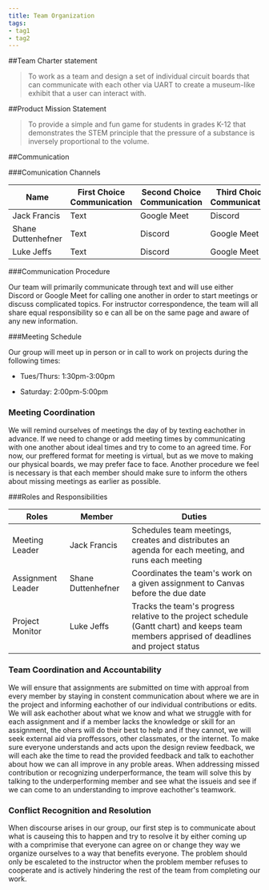 ```yaml
---
title: Team Organization
tags:
- tag1
- tag2
---
```


##Team Charter statement
>To work as a team and design a set of individual circuit boards that can communicate with each other via UART to create a museum-like exhibit that a user can interact with.

##Product Mission Statement
>To provide a simple and fun game for students in grades K-12 that demonstrates the STEM principle that the pressure of a substance is inversely proportional to the volume.


##Communication

###Comunication Channels

**Name** | **First Choice Communication** | **Second Choice Communication** | **Third Choice Communication**
---------|--------------------------------|---------------------------------|-------------------------------
Jack Francis | Text | Google Meet | Discord
Shane Duttenhefner | Text | Discord | Google Meet
Luke Jeffs | Text | Discord | Google Meet

###Communication Procedure

Our team will primarily communicate through text and will use either Discord or Google Meet for calling one another in order to start meetings or discuss complicated topics. For instructor correspondence, the team will all share equal responsibility so e can all be on the same page and aware of any new information.

###Meeting Schedule

Our group will meet up in person or in call to work on projects during the following times:

- Tues/Thurs: 1:30pm-3:00pm

- Saturday: 2:00pm-5:00pm

### Meeting Coordination

We will remind ourselves of meetings the day of by texting eachother in advance. If we need to change or add meeting times by communicating with one another about ideal times and try to come to an agreed time. For now, our preffered format for meeting is virtual, but as we move to making our physical boards, we may prefer face to face. Another procedure we feel is necessary is that each member should make sure to inform the others about missing meetings as earlier as possible.

###Roles and Responsibilities

**Roles** | **Member** | **Duties**
----------|------------|-----------
Meeting Leader | Jack Francis | Schedules team meetings, creates and distributes an agenda for each meeting, and runs each meeting
Assignment Leader | Shane Duttenhefner | Coordinates the team's work on a given assignment to Canvas before the due date
Project Monitor | Luke Jeffs | Tracks the team's progress relative to the project schedule (Gantt chart) and keeps team members apprised of deadlines and project status

### Team Coordination and Accountability

We will ensure that assignments are submitted on time with approal from every member by staying in constent communication about where we are in the project and informing eachother of our individual contributions or edits. We will ask eachother about what we know and what we struggle with for each assignment and if a member lacks the knowledge or skill for an assignment, the ohers will do their best to help and if they cannot, we will seek external aid via proffessors, other classmates, or the internet. To make sure everyone understands and acts upon the design review feedback, we will each ake the time to read the provided feedback and talk to eachother about how we can all improve in any proble areas. When addressing missed contribution or  recognizing underperformance, the team will solve this by talking to the underperforming member and see what the issueis and see if we can come to an understanding to improve eachother's teamwork.

### Conflict Recognition and Resolution

When discourse arises in our group, our first step is to communicate about what is causeing this to happen and try to resolve it by either coming up with a comprimise that everyone can agree on or change they way we organize ourselves to a way that benefits everyone. The problem should only be escaleted to the instructor when the problem member refuses to cooperate and is actively hindering the rest of the team from completing our work.
